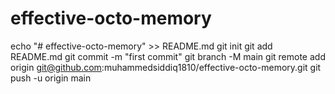 # effective-octo-memory
echo "# effective-octo-memory" >> README.md
git init
git add README.md
git commit -m "first commit"
git branch -M main
git remote add origin git@github.com:muhammedsiddiq1810/effective-octo-memory.git
git push -u origin main
